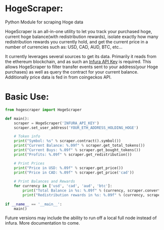 # HogeScraper:
Python Module for scraping Hoge data

HogeScraper is an all-in-one utility to let you track your purchased hoge, current hoge balance(with redistribution rewards), isolate exactly how many redistribution rewards you currently hold, and get the current price in a number of currencies such as: USD, CAD, AUD, BTC, etc...

It currently leverages several sources to get its data. Primarily it reads from the ethereum blockchain, and as such an [Infura API Key](https://infura.io/) is required. This allows HogeScraper to filter transfer events sent to your address(your Hoge purchases) as well as query the contract for your current balance. Additionally price data is fed in from coingeckos API.

# Basic Use:

```python
from hogescraper import HogeScraper

def main():
	scraper = HogeScraper('INFURA_API_KEY')
	scraper.set_user_address('YOUR_ETH_ADDRESS_HOLDING_HOGE')

	# Token info
	print("Symbol: %s" % scraper.contract().symbol())
	print("Current Balance: %.09f" % scraper.get_total_tokens())
	print("Current Buys: %.09f" % scraper.get_bought_tokens())
	print("Profits: %.09f" % scraper.get_redistribution())

	# Print Prices
	print("Price in USD: %.09f" % scraper.get_price())
	print("Price in CAD: %.09f" % scraper.get_price('cad'))
	
	# Print Balances and Rewards
	for currency in ['usd', 'cad', 'aud', 'btc']:
		print("Total Balance in %s: %.09f" % (currency, scraper.convert_total_balance(currency)))
		print("Redistribution rewards in %s: %.09f" % (currency, scraper.convert_redistribution(currency)))
		
if __name__ == '__main__':
	main()
```

Future versions may include the ability to run off a local full node instead of infura. More documentation to come.